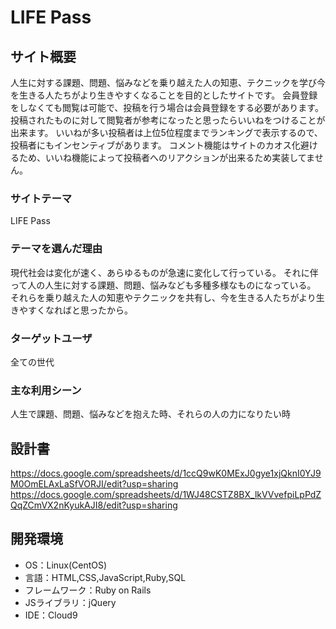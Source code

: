 # LIFE Pass

## サイト概要
人生に対する課題、問題、悩みなどを乗り越えた人の知恵、テクニックを学び今を生きる人たちがより生きやすくなることを目的としたサイトです。
会員登録をしなくても閲覧は可能で、投稿を行う場合は会員登録をする必要があります。
投稿されたものに対して閲覧者が参考になったと思ったらいいねをつけることが出来ます。
いいねが多い投稿者は上位5位程度までランキングで表示するので、投稿者にもインセンティブがあります。
コメント機能はサイトのカオス化避けるため、いいね機能によって投稿者へのリアクションが出来るため実装してません。

### サイトテーマ
LIFE Pass

### テーマを選んだ理由
現代社会は変化が速く、あらゆるものが急速に変化して行っている。
それに伴って人の人生に対する課題、問題、悩みなども多種多様なものになっている。
それらを乗り越えた人の知恵やテクニックを共有し、今を生きる人たちがより生きやすくなればと思ったから。

### ターゲットユーザ
全ての世代

### 主な利用シーン
人生で課題、問題、悩みなどを抱えた時、それらの人の力になりたい時

## 設計書
https://docs.google.com/spreadsheets/d/1ccQ9wK0MExJ0gye1xjQknI0YJ9M0OmELAxLaSfVORJI/edit?usp=sharing
https://docs.google.com/spreadsheets/d/1WJ48CSTZ8BX_lkVVvefpiLpPdZQqZCmVX2nKyukAJI8/edit?usp=sharing


## 開発環境
- OS：Linux(CentOS)
- 言語：HTML,CSS,JavaScript,Ruby,SQL
- フレームワーク：Ruby on Rails
- JSライブラリ：jQuery
- IDE：Cloud9

